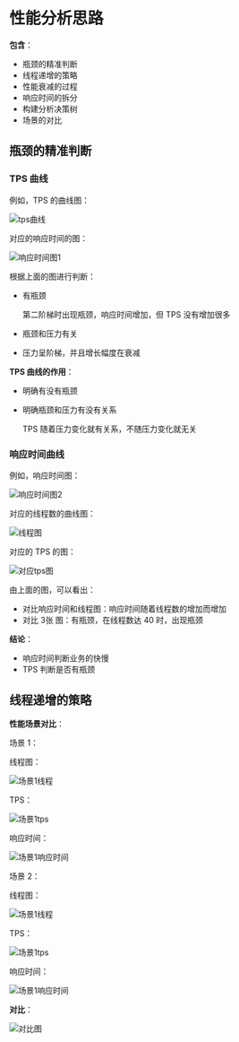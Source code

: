 # 性能分析思路

**包含**：

+ 瓶颈的精准判断
+ 线程递增的策略
+ 性能衰减的过程
+ 响应时间的拆分
+ 构建分析决策树
+ 场景的对比

## 瓶颈的精准判断

### TPS 曲线

例如，TPS 的曲线图：

![tps曲线](images/tps曲线.jpg)

对应的响应时间的图：

![响应时间图1](images/响应时间图1.jpg)

根据上面的图进行判断：

+ 有瓶颈

  第二阶梯时出现瓶颈，响应时间增加，但 TPS 没有增加很多

+ 瓶颈和压力有关

+ 压力呈阶梯，并且增长幅度在衰减

**TPS 曲线的作用**：

+ 明确有没有瓶颈

+ 明确瓶颈和压力有没有关系

  TPS 随着压力变化就有关系，不随压力变化就无关

### 响应时间曲线

例如，响应时间图：

![响应时间图2](images/响应时间图2.jpg)

对应的线程数的曲线图：

![线程图](images/线程图.jpg)

对应的 TPS 的图：

![对应tps图](images/对应tps图.jpg)

由上面的图，可以看出：

+ 对比响应时间和线程图：响应时间随着线程数的增加而增加
+ 对比 3张 图：有瓶颈，在线程数达 40 时，出现瓶颈

**结论**：

+ 响应时间判断业务的快慢
+ TPS 判断是否有瓶颈

## 线程递增的策略

**性能场景对比**：

场景 1：

线程图：

![场景1线程](images/场景1线程.jpg)

TPS：

![场景1tps](images/场景1tps.jpg)

响应时间：

![场景1响应时间](images/场景1响应时间.jpg)

场景 2：

线程图：

![场景1线程](images/场景2线程.jpg)

TPS：

![场景1tps](images/场景2tps.jpg)

响应时间：

![场景1响应时间](images/场景2响应时间.jpg)

**对比**：

![对比图](images/对比图.jpg)

